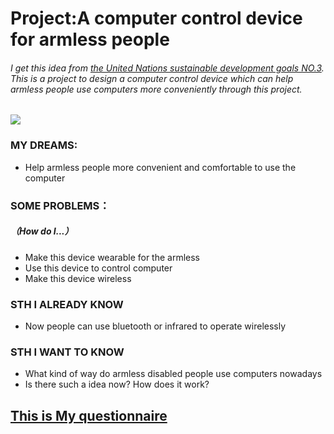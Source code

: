# Project:A computer control device for armless people
###### I get this idea from [the United Nations sustainable development goals NO.3](https://www.un.org/sustainabledevelopment/zh/health/). This is a project to design a computer control device which can help armless people use computers more conveniently through this project.
![](http://sce3a3b6c0d5pq-sb-qn.qiqiuyun.net/files/default/2018/01-31/2037448f1972464083.jpg)
### MY DREAMS:
* Help armless people more convenient and comfortable to use the computer

### SOME PROBLEMS：  
##### （How do I...）
* Make this device wearable for the armless
* Use this device to control computer
* Make this device wireless

### STH I ALREADY KNOW
* Now people can use bluetooth or infrared to operate wirelessly

### STH I WANT TO KNOW
* What kind of way do armless disabled people use computers nowadays
* Is there such a idea now? How does it work?

## [This is My questionnaire](https://www.wjx.cn/m/47409757.aspx)

